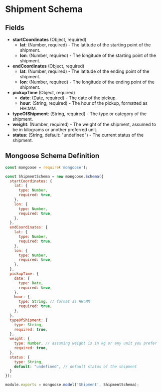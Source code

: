 # Shipment Schema

## Fields

- **startCoordinates** (Object, required)
  - **lat**: (Number, required) - The latitude of the starting point of the shipment.
  - **lon**: (Number, required) - The longitude of the starting point of the shipment.
- **endCoordinates** (Object, required)
  - **lat**: (Number, required) - The latitude of the ending point of the shipment.
  - **lon**: (Number, required) - The longitude of the ending point of the shipment.
- **pickupTime** (Object, required)
  - **date**: (Date, required) - The date of the pickup.
  - **hour**: (String, required) - The hour of the pickup, formatted as HH:MM.
- **typeOfShipment**: (String, required) - The type or category of the shipment.
- **weight**: (Number, required) - The weight of the shipment, assumed to be in kilograms or another preferred unit.
- **status**: (String, default: "undefined") - The current status of the shipment.

## Mongoose Schema Definition

```javascript
const mongoose = require('mongoose');

const ShipmentSchema = new mongoose.Schema({
  startCoordinates: {
    lat: {
      type: Number,
      required: true,
    },
    lon: {
      type: Number,
      required: true,
    },
  },
  endCoordinates: {
    lat: {
      type: Number,
      required: true,
    },
    lon: {
      type: Number,
      required: true,
    },
  },
  pickupTime: {
    date: {
      type: Date,
      required: true,
    },
    hour: {
      type: String, // format as HH:MM
      required: true,
    },
  },
  typeOfShipment: {
    type: String,
    required: true,
  },
  weight: {
    type: Number, // assuming weight is in kg or any unit you prefer
    required: true,
  },
  status: {
    type: String, 
    default: "undefined", // default status of the shipment
  }
});

module.exports = mongoose.model('Shipment', ShipmentSchema);
